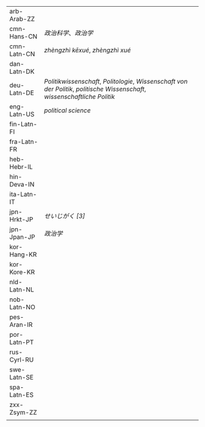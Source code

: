 | | |
|-|-|
| arb-Arab-ZZ |  |
| cmn-Hans-CN | _政治科学_、_政治学_ |
| cmn-Latn-CN | _zhèngzhì kēxué_, _zhèngzhì xué_ |
| dan-Latn-DK |  |
| deu-Latn-DE | _Politikwissenschaft_, _Politologie_, _Wissenschaft von der Politik_, _politische Wissenschaft_, _wissenschaftliche Politik_ |
| eng-Latn-US | _political science_ |
| fin-Latn-FI |  |
| fra-Latn-FR |  |
| heb-Hebr-IL |  |
| hin-Deva-IN |  |
| ita-Latn-IT |  |
| jpn-Hrkt-JP | _せいじがく [3]_ |
| jpn-Jpan-JP | _政治学_ |
| kor-Hang-KR |  |
| kor-Kore-KR |  |
| nld-Latn-NL |  |
| nob-Latn-NO |  |
| pes-Aran-IR |  |
| por-Latn-PT |  |
| rus-Cyrl-RU |  |
| swe-Latn-SE |  |
| spa-Latn-ES |  |
| zxx-Zsym-ZZ |  |
|  |  |
